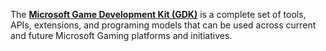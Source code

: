 The [**Microsoft Game Development Kit (GDK)**](https://learn.microsoft.com/en-us/gaming/gdk/) is a complete set of tools, APIs, extensions, and programing models that can be used across current and future Microsoft Gaming platforms and initiatives.